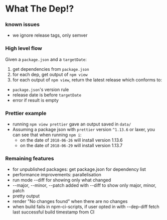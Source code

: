 # What The Dep!?

### known issues

* we ignore release tags, only semver

### High level flow

Given a `package.json` and a `targetDate`:

1. get dependencies from `package.json`
1. for each dep, get output of `npm view`
1. for each output of `npm view`, return the latest release which conforms to:
  * `package.json`'s version rule
  * release date is before `targetDate`
  * error if result is empty


###  Prettier example

* running `npm view prettier` gave an output saved in `data/`
* Assuming a package json with `prettier` version `^1.13.6` or laxer, you can see that when running `npm i`:
  * on the date of `2018-06-26` will install version 1.13.6
  * on the date of `2018-06-29` will install version 1.13.7


### Remaining features
* for unpublished packages: get package.json for dependency list
* performance improvements: parallelisation
* run mode --diff for showing only what changed
* --major, --minor, --patch added with --diff to show only major, minor, patch
* pretty output
* render "No changes found" when there are no changes
* when build fails in npm-ci-scripts, if user opted in with --dep-diff fetch last successful build timestamp from CI

